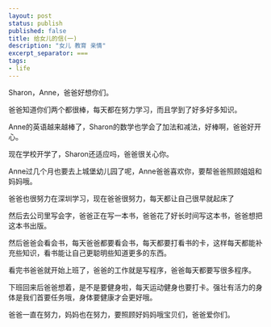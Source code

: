 ```yaml
---
layout: post
status: publish
published: false
title: 给女儿的信(一) 
description: "女儿 教育 亲情"
excerpt_separator: ===
tags:
- life
---
```



Sharon，Anne，爸爸好想你们。

爸爸知道你们两个都很棒，每天都在努力学习，而且学到了好多好多知识。

Anne的英语越来越棒了，Sharon的数学也学会了加法和减法，好棒啊，爸爸好开心。

现在学校开学了，Sharon还适应吗，爸爸很关心你。

Anne过几个月也要去上城堡幼儿园了呢，Anne爸爸喜欢你，要帮爸爸照顾姐姐和妈妈哦。

爸爸也很努力在深圳学习，现在爸爸很努力，每天都让自己很早就起床了

然后去公司里写会字，爸爸正在写一本书，爸爸花了好长时间写这本书，爸爸想把这本书出版。

然后爸爸会看会书，每天爸爸都要看会书，每天都要打看书的卡，这样每天都能补充些知识，看书能让自己更聪明些知道更多的东西。

看完书爸爸就开始上班了，爸爸的工作就是写程序，爸爸每天都要写很多程序。

下班回来后爸爸想着，是不是要健身啦，每天运动健身也要打卡。强壮有活力的身体是我们首要任务哦，身体要健康才会更好哦。

爸爸一直在努力，妈妈也在努力，要照顾好妈妈哦宝贝们，爸爸爱你们。



